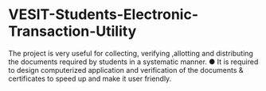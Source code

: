 # VESIT-Students-Electronic-Transaction-Utility
The project is very useful for collecting, verifying ,allotting and distributing the documents required by students in a systematic manner. ● It is required to design computerized application and verification of the documents &amp; certificates to speed up and make it user friendly.
